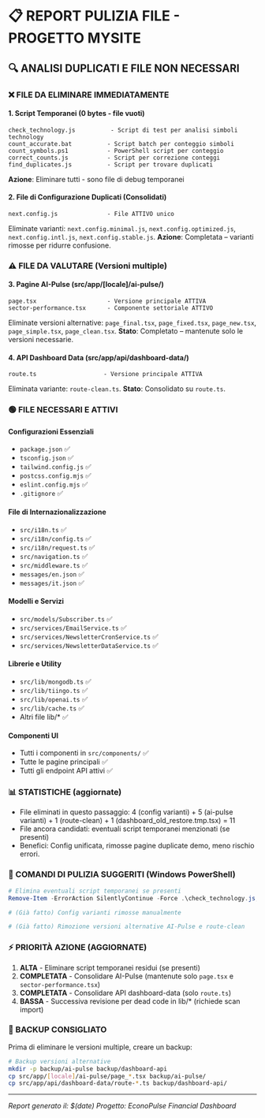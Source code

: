 # 📋 REPORT PULIZIA FILE - PROGETTO MYSITE

## 🔍 ANALISI DUPLICATI E FILE NON NECESSARI

### ❌ FILE DA ELIMINARE IMMEDIATAMENTE

#### 1. Script Temporanei (0 bytes - file vuoti)
```
check_technology.js          - Script di test per analisi simboli technology
count_accurate.bat          - Script batch per conteggio simboli
count_symbols.ps1           - PowerShell script per conteggio
correct_counts.js           - Script per correzione conteggi
find_duplicates.js          - Script per trovare duplicati
```
**Azione**: Eliminare tutti - sono file di debug temporanei

#### 2. File di Configurazione Duplicati (Consolidati)
```
next.config.js              - File ATTIVO unico
```
Eliminate varianti: `next.config.minimal.js`, `next.config.optimized.js`, `next.config.intl.js`, `next.config.stable.js`.
**Azione**: Completata – varianti rimosse per ridurre confusione.

### ⚠️ FILE DA VALUTARE (Versioni multiple)

#### 3. Pagine AI-Pulse (src/app/[locale]/ai-pulse/)
```
page.tsx                    - Versione principale ATTIVA
sector-performance.tsx      - Componente settoriale ATTIVO
```
Eliminate versioni alternative: `page_final.tsx`, `page_fixed.tsx`, `page_new.tsx`, `page_simple.tsx`, `page_clean.tsx`.
**Stato**: Completato – mantenute solo le versioni necessarie.

#### 4. API Dashboard Data (src/app/api/dashboard-data/)
```
route.ts                   - Versione principale ATTIVA
```
Eliminata variante: `route-clean.ts`.
**Stato**: Consolidato su `route.ts`.

### 🟢 FILE NECESSARI E ATTIVI

#### Configurazioni Essenziali
- `package.json` ✅
- `tsconfig.json` ✅
- `tailwind.config.js` ✅ 
- `postcss.config.mjs` ✅
- `eslint.config.mjs` ✅
- `.gitignore` ✅

#### File di Internazionalizzazione
- `src/i18n.ts` ✅
- `src/i18n/config.ts` ✅
- `src/i18n/request.ts` ✅
- `src/navigation.ts` ✅
- `src/middleware.ts` ✅
- `messages/en.json` ✅
- `messages/it.json` ✅

#### Modelli e Servizi
- `src/models/Subscriber.ts` ✅
- `src/services/EmailService.ts` ✅
- `src/services/NewsletterCronService.ts` ✅
- `src/services/NewsletterDataService.ts` ✅

#### Librerie e Utility
- `src/lib/mongodb.ts` ✅
- `src/lib/tiingo.ts` ✅
- `src/lib/openai.ts` ✅
- `src/lib/cache.ts` ✅
- Altri file lib/* ✅

#### Componenti UI
- Tutti i componenti in `src/components/` ✅
- Tutte le pagine principali ✅
- Tutti gli endpoint API attivi ✅

### 📊 STATISTICHE (aggiornate)

- File eliminati in questo passaggio: 4 (config varianti) + 5 (ai-pulse varianti) + 1 (route-clean) + 1 (dashboard_old_restore.tmp.tsx) = 11
- File ancora candidati: eventuali script temporanei menzionati (se presenti)
- Benefici: Config unificata, rimosse pagine duplicate demo, meno rischio errori.

### 🚀 COMANDI DI PULIZIA SUGGERITI (Windows PowerShell)

```powershell
# Elimina eventuali script temporanei se presenti
Remove-Item -ErrorAction SilentlyContinue -Force .\check_technology.js, .\count_accurate.bat, .\count_symbols.ps1, .\correct_counts.js, .\find_duplicates.js

# (Già fatto) Config varianti rimosse manualmente

# (Già fatto) Rimozione versioni alternative AI-Pulse e route-clean
```

### ⚡ PRIORITÀ AZIONE (AGGIORNATE)

1. **ALTA** - Eliminare script temporanei residui (se presenti)
2. **COMPLETATA** - Consolidare AI-Pulse (mantenute solo `page.tsx` e `sector-performance.tsx`)
3. **COMPLETATA** - Consolidare API dashboard-data (solo `route.ts`)
4. **BASSA** - Successiva revisione per dead code in lib/* (richiede scan import)

### 🔐 BACKUP CONSIGLIATO

Prima di eliminare le versioni multiple, creare un backup:
```bash
# Backup versioni alternative
mkdir -p backup/ai-pulse backup/dashboard-api
cp src/app/[locale]/ai-pulse/page_*.tsx backup/ai-pulse/
cp src/app/api/dashboard-data/route-*.ts backup/dashboard-api/
```

---
*Report generato il: $(date)*
*Progetto: EconoPulse Financial Dashboard*
